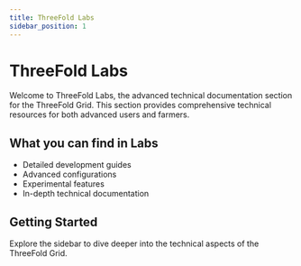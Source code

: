 ```yaml
---
title: ThreeFold Labs
sidebar_position: 1
---
```


# ThreeFold Labs

Welcome to ThreeFold Labs, the advanced technical documentation section for the ThreeFold Grid. This section provides comprehensive technical resources for both advanced users and farmers.

## What you can find in Labs

- Detailed development guides
- Advanced configurations
- Experimental features
- In-depth technical documentation

## Getting Started

Explore the sidebar to dive deeper into the technical aspects of the ThreeFold Grid.
